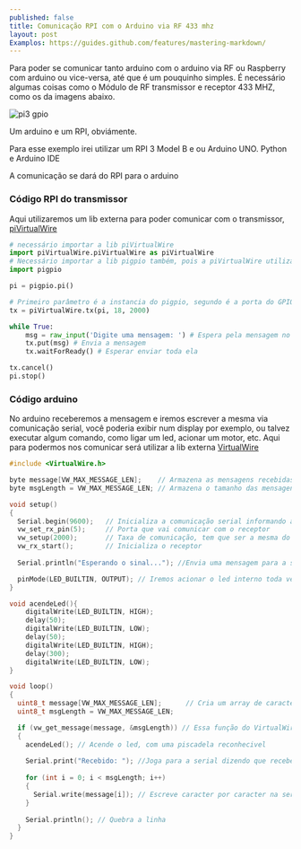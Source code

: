 ```yaml
---
published: false
title: Comunicação RPI com o Arduino via RF 433 mhz 
layout: post
Examplos: https://guides.github.com/features/mastering-markdown/
---
```


Para poder se comunicar tanto arduino com o arduino via RF ou Raspberry com arduino ou vice-versa, até que é um pouquinho simples. É necessário algumas coisas como o Módulo de RF transmissor e receptor 433 MHZ, como os da imagens abaixo.

![pi3 gpio](/img/posts/rf_433mhz.png)

Um arduino e um RPI, obviámente. 

Para esse exemplo irei utilizar um RPI 3 Model B e ou Arduino UNO. Python e Arduino IDE

A comunicação se dará do RPI para o arduino

### Código RPI do transmissor
Aqui utilizaremos um lib externa para poder comunicar com o transmissor, [piVirtualWire](https://github.com/DzikuVx/piVirtualWire)
```python
# necessário importar a lib piVirtualWire
import piVirtualWire.piVirtualWire as piVirtualWire 
# Necessário importar a lib pigpio também, pois a piVirtualWire utiliza ela para se comunicar
import pigpio

pi = pigpio.pi()

# Primeiro parâmetro é a instancia do pigpio, segundo é a porta do GPIO que irá utilizar e o terceiro é a taxa de comunicação, necessário informar a mesma que o receptor
tx = piVirtualWire.tx(pi, 18, 2000)

while True:
    msg = raw_input('Digite uma mensagem: ') # Espera pela mensagem no terminal
    tx.put(msg) # Envia a mensagem
    tx.waitForReady() # Esperar enviar toda ela

tx.cancel()
pi.stop()
```

### Código arduino

No arduino receberemos a mensagem e iremos escrever a mesma via comunicação serial, você poderia exibir num display por exemplo, ou talvez executar algum comando, como ligar um led, acionar um motor, etc.
Aqui para podermos nos comunicar será utilizar a lib externa [VirtualWire](http://www.airspayce.com/mikem/arduino/VirtualWire/VirtualWire-1.20.zip)
```c
#include <VirtualWire.h>

byte message[VW_MAX_MESSAGE_LEN];    // Armazena as mensagens recebidas
byte msgLength = VW_MAX_MESSAGE_LEN; // Armazena o tamanho das mensagens

void setup()
{
  Serial.begin(9600);   // Inicializa a comunicação serial informando a taxa de comunicação
  vw_set_rx_pin(5);     // Porta que vai comunicar com o receptor
  vw_setup(2000);       // Taxa de comunicação, tem que ser a mesma do RPI
  vw_rx_start();        // Inicializa o receptor
  
  Serial.println("Esperando o sinal..."); //Envia uma mensagem para a serial

  pinMode(LED_BUILTIN, OUTPUT); // Iremos acionar o led interno toda vez que o arduino receber alguma comunicação via RF
}

void acendeLed(){
    digitalWrite(LED_BUILTIN, HIGH);
    delay(50);
    digitalWrite(LED_BUILTIN, LOW);
    delay(50);
    digitalWrite(LED_BUILTIN, HIGH);
    delay(300);
    digitalWrite(LED_BUILTIN, LOW);
}

void loop()
{
  uint8_t message[VW_MAX_MESSAGE_LEN];      // Cria um array de caracteres tipo uint8_t
  uint8_t msgLength = VW_MAX_MESSAGE_LEN;

  if (vw_get_message(message, &msgLength)) // Essa função do VirtualWire verifica se foi recebido alguma mensagem, se sim ele set a mensagem na primeira variável passada por parâmetro.
  {
    acendeLed(); // Acende o led, com uma piscadela reconhecivel
    
    Serial.print("Recebido: "); //Joga para a serial dizendo que recebeu alguma coisa
    
    for (int i = 0; i < msgLength; i++)
    {
      Serial.write(message[i]); // Escreve caracter por caracter na serial
    }
    
    Serial.println(); // Quebra a linha
  }
}
```

